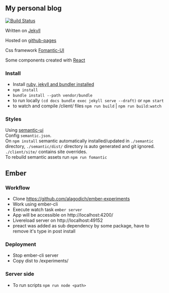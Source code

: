 ## My personal blog

[![Build Status](https://travis-ci.org/alagodich/alagodich.github.io.svg?branch=master)](https://travis-ci.org/alagodich/alagodich.github.io)

Written on [Jekyll](https://jekyllrb.com/)

Hosted on [github-pages](https://pages.github.com/)

Css framework [Fomantic-UI](https://fomantic-ui.com/)

Some components created with [React](https://facebook.github.io/react/)

### Install
* Install [ruby, jekyll and bundler installed](https://help.github.com/articles/using-jekyll-with-pages/)
* `npm install`
* `bundle install --path vendor/bundle`
* to run locally `(cd docs bundle exec jekyll serve --draft)` or `npm start`
* to watch and compile /client/ files `npm run build` | `npm run build:watch`

### Styles
Using [semantic-ui](http://semantic-ui.com/)    
Config `semantic.json`.     
On `npm install` semantic automatically installed/updated in `./semantic` directory, `./semantic/dist/` directory is auto generated and git ignored.     
`./client/site/` contains site overrides.      
To rebuild semantic assets run `npm run fomantic`

## Ember

### Workflow
* Clone https://github.com/alagodich/ember-experiments
* Work using ember-cli
* Execute watch task `ember server`
* App will be accessible on http://localhost:4200/  
* Livereload server on http://localhost:49152
* preact was added as sub dependency by some package, have to remove it's type in post install

### Deployment
* Stop ember-cli server
* Copy dist to /experiments/

### Server side
* To run scripts `npm run node <path>`

